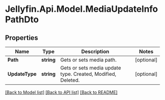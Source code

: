 
# Jellyfin.Api.Model.MediaUpdateInfoPathDto

## Properties

Name | Type | Description | Notes
------------ | ------------- | ------------- | -------------
**Path** | **string** | Gets or sets media path. | [optional] 
**UpdateType** | **string** | Gets or sets media update type.  Created, Modified, Deleted. | [optional] 

[[Back to Model list]](../README.md#documentation-for-models)
[[Back to API list]](../README.md#documentation-for-api-endpoints)
[[Back to README]](../README.md)

